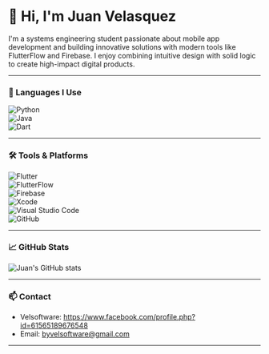# 👋 Hi, I'm Juan Velasquez

I'm a systems engineering student passionate about mobile app development and building innovative solutions with modern tools like FlutterFlow and Firebase. I enjoy combining intuitive design with solid logic to create high-impact digital products.

---

### 🧠 Languages I Use

![Python](https://img.shields.io/badge/Python-3776AB?style=for-the-badge&logo=python&logoColor=white)  
![Java](https://img.shields.io/badge/Java-007396?style=for-the-badge&logo=java&logoColor=white)  
![Dart](https://img.shields.io/badge/Dart-0175C2?style=for-the-badge&logo=dart&logoColor=white)

---

### 🛠️ Tools & Platforms

![Flutter](https://img.shields.io/badge/Flutter-02569B?style=for-the-badge&logo=flutter&logoColor=white)  
![FlutterFlow](https://img.shields.io/badge/FlutterFlow-FF6D00?style=for-the-badge&logo=flutter&logoColor=white)  
![Firebase](https://img.shields.io/badge/Firebase-FFCA28?style=for-the-badge&logo=firebase&logoColor=black)  
![Xcode](https://img.shields.io/badge/Xcode-147EFB?style=for-the-badge&logo=xcode&logoColor=white)  
![Visual Studio Code](https://img.shields.io/badge/VS%20Code-007ACC?style=for-the-badge&logo=visualstudiocode&logoColor=white)  
![GitHub](https://img.shields.io/badge/GitHub-181717?style=for-the-badge&logo=github&logoColor=white)

---

### 📈 GitHub Stats

![Juan's GitHub stats](https://github-readme-stats.vercel.app/api?username=ingjuanvel&show_icons=true&theme=tokyonight)

---

### 📫 Contact

- Velsoftware: https://www.facebook.com/profile.php?id=61565189676548
- Email: byvelsoftware@gmail.com

---


